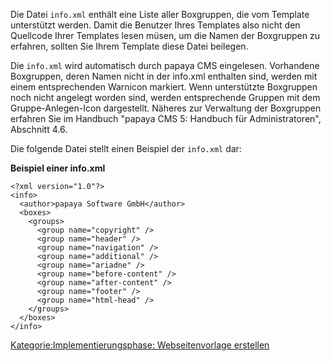 
Die Datei `info.xml` enthält eine Liste aller Boxgruppen, die vom Template unterstützt werden. Damit die Benutzer Ihres Templates also nicht den Quellcode Ihrer Templates lesen müsen, um die Namen der Boxgruppen zu erfahren, sollten Sie Ihrem Template diese Datei beilegen.

Die `info.xml` wird automatisch durch papaya CMS eingelesen. Vorhandene Boxgruppen, deren Namen nicht in der info.xml enthalten sind, werden mit einem entsprechenden Warnicon markiert. Wenn unterstützte Boxgruppen noch nicht angelegt worden sind, werden entsprechende Gruppen mit dem Gruppe-Anlegen-Icon dargestellt. Näheres zur Verwaltung der Boxgruppen erfahren Sie im Handbuch "papaya CMS 5: Handbuch für Administratoren", Abschnitt 4.6.

Die folgende Datei stellt einen Beispiel der `info.xml` dar:

**Beispiel einer info.xml**

~~~~ {.xml}
<?xml version="1.0"?>
<info>
  <author>papaya Software GmbH</author>
  <boxes>
    <groups>
      <group name="copyright" />
      <group name="header" />
      <group name="navigation" />
      <group name="additional" />
      <group name="ariadne" />
      <group name="before-content" />
      <group name="after-content" />
      <group name="footer" />
      <group name="html-head" />
    </groups>
  </boxes>
</info>
~~~~

[Kategorie:Implementierungsphase: Webseitenvorlage erstellen](/Kategorie:Implementierungsphase:_Webseitenvorlage_erstellen.md)